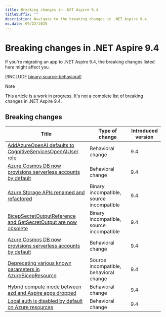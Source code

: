 ```yaml
---
title: Breaking changes in .NET Aspire 9.4
titleSuffix: ""
description: Navigate to the breaking changes in .NET Aspire 9.4.
ms.date: 09/22/2025
---
```


# Breaking changes in .NET Aspire 9.4

If you're migrating an app to .NET Aspire 9.4, the breaking changes listed here might affect you.

[!INCLUDE [binary-source-behavioral](../includes/binary-source-behavioral.md)]

> [!NOTE]
> This article is a work in progress. It's not a complete list of breaking changes in .NET Aspire 9.4.

## Breaking changes

| Title | Type of change | Introduced version |
|--|--|--|
| [AddAzureOpenAI defaults to CognitiveServicesOpenAIUser role](add-azure-openai-default-changes.md) | Behavioral change | 9.4 |
| [Azure Cosmos DB now provisions serverless accounts by default](cosmosdb-serverless-defaults.md) | Behavioral change | 9.4 |
| [Azure Storage APIs renamed and refactored](azure-storage-apis-renamed.md) | Binary incompatible, source incompatible | 9.4 |
| [BicepSecretOutputReference and GetSecretOutput are now obsolete](getsecretoutput-deprecated.md) | Binary incompatible, source incompatible | 9.4 |
| [Azure Cosmos DB now provisions serverless accounts by default](cosmosdb-serverless-defaults.md) | Behavioral change | 9.4 |
| [Deprecating various known parameters in AzureBicepResource](azure-bicep-parameters-deprecated.md) | Source incompatible, behavioral change | 9.4 |
| [Hybrid compute mode between azd and Aspire apps dropped](hybrid-compute-support-dropped.md) | Behavioral change | 9.4 |
| [Local auth is disabled by default on Azure resources](local-auth-disabled-for-azure-resources.md) | Behavioral change | 9.4 |
